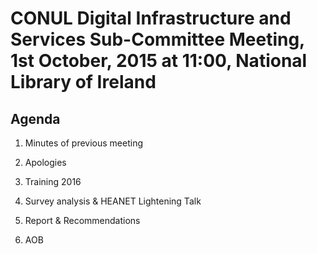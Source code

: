# CONUL Digital Infrastructure and Services Sub-Committee Meeting, 1st October, 2015 at 11:00, National Library of Ireland

## Agenda

1. Minutes of previous meeting

2. Apologies

3. Training 2016

4. Survey analysis & HEANET Lightening Talk

5. Report & Recommendations

6. AOB

